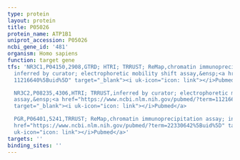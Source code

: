 ```yaml
---
type: protein
layout: protein
title: P05026
protein_name: ATP1B1
uniprot_accession: P05026
ncbi_gene_id: '481'
organism: Homo sapiens
function: target gene
tfs: 'NR3C1,P04150,2908,GTRD; HTRI; TRRUST; ReMap,chromatin immunoprecipitation assay;
  inferred by curator; electrophoretic mobility shift assay,&ensp;<a href="https://www.ncbi.nlm.nih.gov/pubmed/?term=9694812;
  11216640%5Buid%5D" target="_blank"><i uk-icon="icon: link"></i>Pubmed</a>

  NR3C2,P08235,4306,HTRI; TRRUST,inferred by curator; electrophoretic mobility shift
  assay,&ensp;<a href="https://www.ncbi.nlm.nih.gov/pubmed/?term=11216640; 9694812%5Buid%5D"
  target="_blank"><i uk-icon="icon: link"></i>Pubmed</a>

  PGR,P06401,5241,TRRUST; ReMap,chromatin immunoprecipitation assay; inferred by curator,&ensp;<a
  href="https://www.ncbi.nlm.nih.gov/pubmed/?term=22330642%5Buid%5D" target="_blank"><i
  uk-icon="icon: link"></i>Pubmed</a>'
targets: ''
binding_sites: ''
---
```

